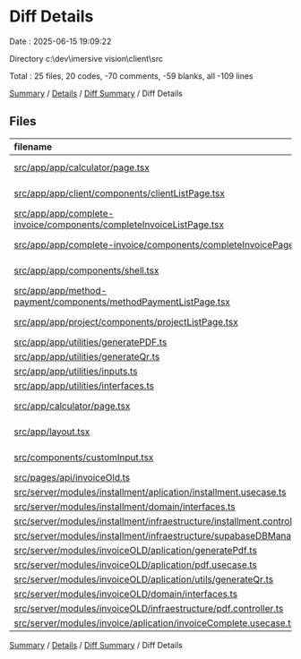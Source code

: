 # Diff Details

Date : 2025-06-15 19:09:22

Directory c:\\dev\\imersive vision\\client\\src

Total : 25 files,  20 codes, -70 comments, -59 blanks, all -109 lines

[Summary](results.md) / [Details](details.md) / [Diff Summary](diff.md) / Diff Details

## Files
| filename | language | code | comment | blank | total |
| :--- | :--- | ---: | ---: | ---: | ---: |
| [src/app/app/calculator/page.tsx](/src/app/app/calculator/page.tsx) | TypeScript JSX | 9 | 0 | 0 | 9 |
| [src/app/app/client/components/clientListPage.tsx](/src/app/app/client/components/clientListPage.tsx) | TypeScript JSX | 3 | 0 | 0 | 3 |
| [src/app/app/complete-invoice/components/completeInvoiceListPage.tsx](/src/app/app/complete-invoice/components/completeInvoiceListPage.tsx) | TypeScript JSX | 4 | 0 | 0 | 4 |
| [src/app/app/complete-invoice/components/completeInvoicePage.tsx](/src/app/app/complete-invoice/components/completeInvoicePage.tsx) | TypeScript JSX | 372 | -58 | 20 | 334 |
| [src/app/app/components/shell.tsx](/src/app/app/components/shell.tsx) | TypeScript JSX | 2 | 0 | 0 | 2 |
| [src/app/app/method-payment/components/methodPaymentListPage.tsx](/src/app/app/method-payment/components/methodPaymentListPage.tsx) | TypeScript JSX | 3 | 0 | 0 | 3 |
| [src/app/app/project/components/projectListPage.tsx](/src/app/app/project/components/projectListPage.tsx) | TypeScript JSX | 3 | 0 | 0 | 3 |
| [src/app/app/utilities/generatePDF.ts](/src/app/app/utilities/generatePDF.ts) | TypeScript | 456 | 1 | 85 | 542 |
| [src/app/app/utilities/generateQr.ts](/src/app/app/utilities/generateQr.ts) | TypeScript | 10 | 0 | 1 | 11 |
| [src/app/app/utilities/inputs.ts](/src/app/app/utilities/inputs.ts) | TypeScript | 69 | 1 | 7 | 77 |
| [src/app/app/utilities/interfaces.ts](/src/app/app/utilities/interfaces.ts) | TypeScript | 40 | 0 | 5 | 45 |
| [src/app/calculator/page.tsx](/src/app/calculator/page.tsx) | TypeScript JSX | -477 | -9 | -90 | -576 |
| [src/app/layout.tsx](/src/app/layout.tsx) | TypeScript JSX | 0 | 0 | -1 | -1 |
| [src/components/customInput.tsx](/src/components/customInput.tsx) | TypeScript JSX | 20 | 0 | -1 | 19 |
| [src/pages/api/invoiceOld.ts](/src/pages/api/invoiceOld.ts) | TypeScript | -8 | 0 | -2 | -10 |
| [src/server/modules/installment/aplication/installment.usecase.ts](/src/server/modules/installment/aplication/installment.usecase.ts) | TypeScript | 4 | 0 | 2 | 6 |
| [src/server/modules/installment/domain/interfaces.ts](/src/server/modules/installment/domain/interfaces.ts) | TypeScript | 5 | 0 | 0 | 5 |
| [src/server/modules/installment/infraestructure/installment.controller.ts](/src/server/modules/installment/infraestructure/installment.controller.ts) | TypeScript | 25 | 0 | 5 | 30 |
| [src/server/modules/installment/infraestructure/supabaseDBManager.ts](/src/server/modules/installment/infraestructure/supabaseDBManager.ts) | TypeScript | 6 | 0 | 2 | 8 |
| [src/server/modules/invoiceOLD/aplication/generatePdf.ts](/src/server/modules/invoiceOLD/aplication/generatePdf.ts) | TypeScript | -462 | -1 | -86 | -549 |
| [src/server/modules/invoiceOLD/aplication/pdf.usecase.ts](/src/server/modules/invoiceOLD/aplication/pdf.usecase.ts) | TypeScript | -17 | -4 | -4 | -25 |
| [src/server/modules/invoiceOLD/aplication/utils/generateQr.ts](/src/server/modules/invoiceOLD/aplication/utils/generateQr.ts) | TypeScript | -10 | 0 | -1 | -11 |
| [src/server/modules/invoiceOLD/domain/interfaces.ts](/src/server/modules/invoiceOLD/domain/interfaces.ts) | TypeScript | -34 | 0 | -4 | -38 |
| [src/server/modules/invoiceOLD/infraestructure/pdf.controller.ts](/src/server/modules/invoiceOLD/infraestructure/pdf.controller.ts) | TypeScript | -30 | 0 | -3 | -33 |
| [src/server/modules/invoice/aplication/invoiceComplete.usecase.ts](/src/server/modules/invoice/aplication/invoiceComplete.usecase.ts) | TypeScript | 27 | 0 | 6 | 33 |

[Summary](results.md) / [Details](details.md) / [Diff Summary](diff.md) / Diff Details
